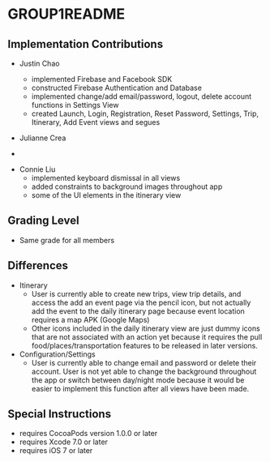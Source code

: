 # GROUP1README     

## Implementation Contributions  
- Justin Chao     
    * implemented Firebase and Facebook SDK
    * constructed Firebase Authentication and Database
    * implemented change/add email/password, logout, delete account functions in Settings View    
    * created Launch, Login, Registration, Reset Password, Settings, Trip, Itinerary, Add Event views and segues    


- Julianne Crea   
*   


- Connie Liu   
    * implemented keyboard dismissal in all views
    * added constraints to background images throughout app
    * some of the UI elements in the itinerary view


## Grading Level   
- Same grade for all members  


## Differences  
- Itinerary
    * User is currently able to create new trips, view trip details, and access the add an event page via the pencil icon, but not actually add the event to the daily itinerary page because event location requires a map APK (Google Maps)
    * Other icons included in the daily itinerary view are just dummy icons that are not associated with an action yet because it requires the pull food/places/transportation features to be released in later versions.
- Configuration/Settings
    * User is currently able to change email and password or delete their account. User is not yet able to change the background throughout the app or switch between day/night mode because it would be easier to implement this function after all views have been made.

## Special Instructions   
- requires CocoaPods version 1.0.0 or later
- requires Xcode 7.0 or later
- requires iOS 7 or later
